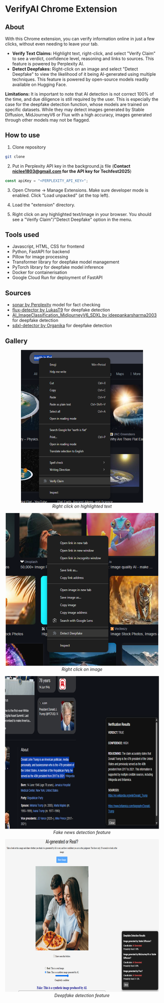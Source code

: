 # VerifyAI Chrome Extension
## About
With this Chrome extension, you can verify information online in just a few clicks, without even needing to leave your tab.
* **Verify Text Claims:** Highlight text, right-click, and select "Verify Claim" to see a verdict, confidence level, reasoning and links to sources. This feature is powered by Perplexity AI.
* **Detect Deepfakes:** Right-click on an image and select "Detect Deepfake" to view the likelihood of it being AI-generated using multiple techniques. This feature is powered by open-source models readily available on Hugging Face.

**Limitations:** It is important to note that AI detection is not correct 100% of the time, and due diligence is still required by the user. This is especially the case for the deepfake detection function, whose models are trained on specific datasets. While they may detect images generated by Stable Diffusion, MidJourneyV6 or Flux with a high accuracy, images generated through other models may not be flagged.

## How to use
1. Clone repository
``` bash
git clone
```

2. Put in Perplexity API key in the background.js file (**Contact niclee1803@gmail.com for the API key for Techfest2025**)
``` javascript
const apiKey = "<PERPLEXITY_API_KEY>";
```

3. Open Chrome -> Manage Extensions. Make sure developer mode is enabled. Click "Load unpacked" (at the top left).
   
4. Load the "extension" directory.

5. Right click on any highlighted text/image in your browser. You should see a "Verify Claim"/"Detect Deepfake" option in the menu.

## Tools used
* Javascript, HTML, CSS for frontend
* Python, FastAPI for backend
* Pillow for image processing
* Transformer library for deepfake model management
* PyTorch library for deepfake model inference
* Docker for containerisation
* Google Cloud Run for deployment of FastAPI

## Sources
* [sonar by Perplexity](https://sonar.perplexity.ai/) model for fact checking
* [flux-detector by LukasT9](https://huggingface.co/LukasT9/flux-detector) for deepfake detection
* [AI_ImageClassification_MidjourneyV6_SDXL by ideepankarsharma2003](https://huggingface.co/ideepankarsharma2003/AI_ImageClassification_MidjourneyV6_SDXL) for deepfake detection
* [sdxl-detector by Organika](https://huggingface.co/Organika/sdxl-detector) for deepfake detection

## Gallery
<p align="center">
  <img src="screenshot4.png?raw=true" height="500" width="400" alt="sample" />
  <br />
  <em>Right click on highlighted text</em>
</p>  

<p align="center">
  <img src="screenshot3.png?raw=true" height="500" width="500" alt="sample" />
  <br />
  <em>Right click on image</em>
</p>  

<p align="center">
  <img src="screenshot.png?raw=true" height="500" width="750" alt="sample" />
  <br />
  <em>Fake news detection feature</em>
</p>  

<p align="center">
  <img src="screenshot2.png?raw=true" height="500" width="750" alt="sample" />
  <br />
  <em>Deepfake detection feature</em>
</p>  
